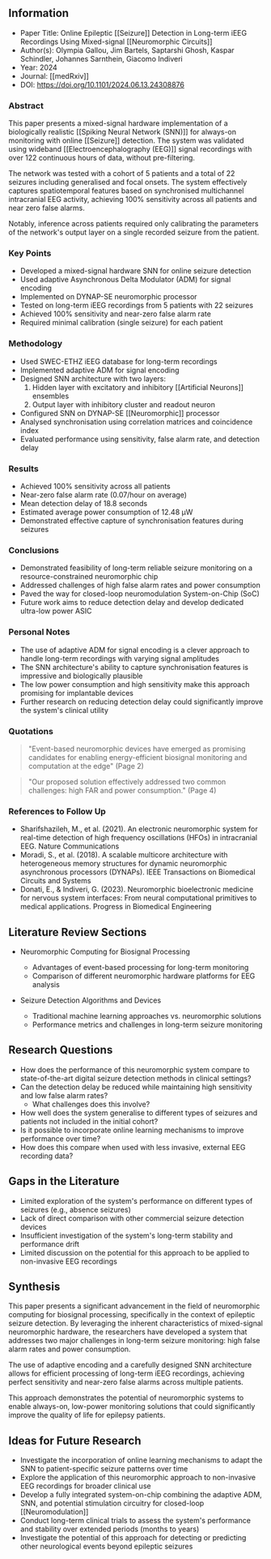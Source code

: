 ## Information

- Paper Title: Online Epileptic [[Seizure]] Detection in Long-term iEEG Recordings Using Mixed-signal [[Neuromorphic Circuits]]
- Author(s): Olympia Gallou, Jim Bartels, Saptarshi Ghosh, Kaspar Schindler, Johannes Sarnthein, Giacomo Indiveri
- Year: 2024
- Journal: [[medRxiv]]
- DOI: https://doi.org/10.1101/2024.06.13.24308876

### Abstract

This paper presents a mixed-signal hardware implementation of a biologically realistic [[Spiking Neural Network (SNN)]] for always-on monitoring with online [[Seizure]] detection. The system was validated using wideband [[Electroencephalography (EEG)]] signal recordings with over 122 continuous hours of data, without pre-filtering. 

The network was tested with a cohort of 5 patients and a total of 22 seizures including generalised and focal onsets. The system effectively captures spatiotemporal features based on synchronised multichannel intracranial EEG activity, achieving 100% sensitivity across all patients and near zero false alarms. 

Notably, inference across patients required only calibrating the parameters of the network's output layer on a single recorded seizure from the patient.

### Key Points

- Developed a mixed-signal hardware SNN for online seizure detection
- Used adaptive Asynchronous Delta Modulator (ADM) for signal encoding
- Implemented on DYNAP-SE neuromorphic processor
- Tested on long-term iEEG recordings from 5 patients with 22 seizures
- Achieved 100% sensitivity and near-zero false alarm rate
- Required minimal calibration (single seizure) for each patient

### Methodology

- Used SWEC-ETHZ iEEG database for long-term recordings
- Implemented adaptive ADM for signal encoding
- Designed SNN architecture with two layers:
  1. Hidden layer with excitatory and inhibitory [[Artificial Neurons]] ensembles
  2. Output layer with inhibitory cluster and readout neuron
- Configured SNN on DYNAP-SE [[Neuromorphic]] processor
- Analysed synchronisation using correlation matrices and coincidence index
- Evaluated performance using sensitivity, false alarm rate, and detection delay

### Results

- Achieved 100% sensitivity across all patients
- Near-zero false alarm rate (0.07/hour on average)
- Mean detection delay of 18.8 seconds
- Estimated average power consumption of 12.48 μW
- Demonstrated effective capture of synchronisation features during seizures

### Conclusions

- Demonstrated feasibility of long-term reliable seizure monitoring on a resource-constrained neuromorphic chip
- Addressed challenges of high false alarm rates and power consumption
- Paved the way for closed-loop neuromodulation System-on-Chip (SoC)
- Future work aims to reduce detection delay and develop dedicated ultra-low power ASIC

### Personal Notes

- The use of adaptive ADM for signal encoding is a clever approach to handle long-term recordings with varying signal amplitudes
- The SNN architecture's ability to capture synchronisation features is impressive and biologically plausible
- The low power consumption and high sensitivity make this approach promising for implantable devices
- Further research on reducing detection delay could significantly improve the system's clinical utility

### Quotations

> "Event-based neuromorphic devices have emerged as promising candidates for enabling energy-efficient biosignal monitoring and computation at the edge" (Page 2)

> "Our proposed solution effectively addressed two common challenges: high FAR and power consumption." (Page 4)

### References to Follow Up

- Sharifshazileh, M., et al. (2021). An electronic neuromorphic system for real-time detection of high frequency oscillations (HFOs) in intracranial EEG. Nature Communications
- Moradi, S., et al. (2018). A scalable multicore architecture with heterogeneous memory structures for dynamic neuromorphic asynchronous processors (DYNAPs). IEEE Transactions on Biomedical Circuits and Systems
- Donati, E., & Indiveri, G. (2023). Neuromorphic bioelectronic medicine for nervous system interfaces: From neural computational primitives to medical applications. Progress in Biomedical Engineering

## Literature Review Sections

- Neuromorphic Computing for Biosignal Processing
  - Advantages of event-based processing for long-term monitoring
  - Comparison of different neuromorphic hardware platforms for EEG analysis

- Seizure Detection Algorithms and Devices
  - Traditional machine learning approaches vs. neuromorphic solutions
  - Performance metrics and challenges in long-term seizure monitoring

## Research Questions

- How does the performance of this neuromorphic system compare to state-of-the-art digital seizure detection methods in clinical settings?
- Can the detection delay be reduced while maintaining high sensitivity and low false alarm rates?
	- What challenges does this involve?
- How well does the system generalise to different types of seizures and patients not included in the initial cohort?
- Is it possible to incorporate online learning mechanisms to improve performance over time?
- How does this compare when used with less invasive, external EEG recording data?

## Gaps in the Literature

- Limited exploration of the system's performance on different types of seizures (e.g., absence seizures)
- Lack of direct comparison with other commercial seizure detection devices
- Insufficient investigation of the system's long-term stability and performance drift
- Limited discussion on the potential for this approach to be applied to non-invasive EEG recordings 

## Synthesis

This paper presents a significant advancement in the field of neuromorphic computing for biosignal processing, specifically in the context of epileptic seizure detection. By leveraging the inherent characteristics of mixed-signal neuromorphic hardware, the researchers have developed a system that addresses two major challenges in long-term seizure monitoring: high false alarm rates and power consumption. 

The use of adaptive encoding and a carefully designed SNN architecture allows for efficient processing of long-term iEEG recordings, achieving perfect sensitivity and near-zero false alarms across multiple patients. 

This approach demonstrates the potential of neuromorphic systems to enable always-on, low-power monitoring solutions that could significantly improve the quality of life for epilepsy patients.

## Ideas for Future Research

- Investigate the incorporation of online learning mechanisms to adapt the SNN to patient-specific seizure patterns over time
- Explore the application of this neuromorphic approach to non-invasive EEG recordings for broader clinical use
- Develop a fully integrated system-on-chip combining the adaptive ADM, SNN, and potential stimulation circuitry for closed-loop [[Neuromodulation]]
- Conduct long-term clinical trials to assess the system's performance and stability over extended periods (months to years)
- Investigate the potential of this approach for detecting or predicting other neurological events beyond epileptic seizures